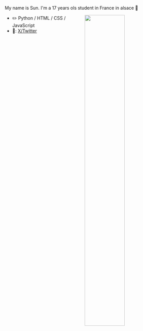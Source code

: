 My name is Sun. I'm a 17 years ols student in France in alsace 🥨

<picture>
    <source media="(prefers-color-scheme: dark)" srcset="https://github-readme-stats-ouuan.vercel.app/api?username=HappysunnySun&theme=light&show_icons=true">
    <img align="right" width="50%" src="https://github-readme-stats-ouuan.vercel.app/api?username=HappySunnySun&show_icons=true">
</picture>

-   :pencil2: Python / HTML / CSS / JavaScript 
-   📱: <a href="https://x.com/HappySunnySun_">X/Twitter</a>
